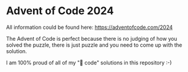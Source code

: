 # Advent of Code 2024

All information could be found here: https://adventofcode.com/2024

The Advent of Code is perfect because there is no judging of how you solved the puzzle, there is just puzzle and you need to come up with the solution.

I am 100% proud of all of my "💩 code" solutions in this repository :-)